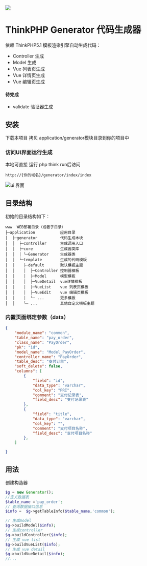 ![](https://box.kancloud.cn/5a0aaa69a5ff42657b5c4715f3d49221) 

ThinkPHP Generator 代码生成器
===============


依赖 ThinkPHP5.1 模板渲染引擎自动生成代码：

 + Controller 生成
 + Model 生成
 + Vue 列表页生成
+ Vue 详情页生成
+ Vue 编辑页生成

#### 待完成
+ validate 验证器生成

## 安装

下载本项目 拷贝 application/generator模块目录到你的项目中

### 访问UI界面运行生成  
本地可直接 运行 php think run后访问
~~~
http://{你的域名}/generator/index/index
~~~
![ui 界面](https://gitee.com/san_fan/tp-generator/raw/main/public/static/ui.png)
## 目录结构

初始的目录结构如下：

~~~
www  WEB部署目录（或者子目录）
├─application           应用目录
│  ├─generator          代码生成木块
│  │  ├─controller      生成调用入口
│  │  ├─core            生成器类库
│  │  │ └─Generator     生成器类
│  │  └─template        生成的代码模板
│  │    ├─default       默认模板主题
│  │    │  ├─Controller 控制器模板
│  │    │  ├─Model      模型模板
│  │    │  ├─VueDetail  vue详情模板
│  │    │  ├─VueList    vue 列表页模板
│  │    │  ├─VueEdit    vue 编辑页模板
│  │    │  └─ ...       更多模板
│  │    └─ ...          其他自定义模板主题

~~~
### 内置页面绑定参数（data）
```json
{
    "module_name": "common",
    "table_name": "pay_order",
    "class_name": "PayOrder",
    "pk": "id",
    "model_name": "Model_PayOrder",
    "controller_name": "PayOrder",
    "table_desc": "支付订单",
    "soft_delete": false,
    "columns": [
        {
            "field": "id",
            "data_type": "varchar",
            "col_key": "PRI",
            "comment": "支付记录表",
            "field_desc": "支付记录表"
        },
        {
            "field": "title",
            "data_type": "varchar",
            "col_key": "",
            "comment": "支付项目名称",
            "field_desc": "支付项目名称"
        },
    ]

}
```
## 用法
创建构造器
```php
$g = new Generator();
//定义数据表
$table_name ='pay_order';
// 查询数据接口信息
$info =  $g->getTableInfo($table_name,'common');

// 生成model
$g->buildModel($info);
// 生成controller
$g->buildController($info);
// 生成 vue list
$g->buildVueList($info);
// 生成 vue detail
$g->buildVueDetail($info);
//...
```
